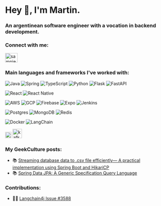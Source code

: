 <h1 align="left">Hey 👋, I'm Martin.</h1>
<h3 align="left">An argentinean software engineer with a vocation in backend development.</h3>

<h3 align="left">Connect with me:</h3>
<p align="left">
<a href="https://linkedin.com/in/sampietromartin" target="blank"><img align="center" src="https://raw.githubusercontent.com/rahuldkjain/github-profile-readme-generator/master/src/images/icons/Social/linked-in-alt.svg" alt="sampietromartin" height="30" width="40" /></a>

<h3 align="left">Main languages and frameworks I've worked with:</h3>
<p align="left"> 
  <img alt="Java" src="https://img.shields.io/badge/Java-%23ED8B00.svg?logo=openjdk&logoColor=white"/>
   <img alt="Spring" src="https://img.shields.io/badge/Spring%20Boot-6DB33F?logo=springboot&logoColor=fff"/>
  <img alt="TypeScript" src="https://img.shields.io/badge/TypeScript-3178C6?logo=typescript&logoColor=fff"/>
  <img alt="Python" src="https://img.shields.io/badge/Python-3776AB?logo=python&logoColor=fff"/>
  <img alt="Flask" src="https://img.shields.io/badge/Flask-000?logo=flask&logoColor=fff"/>
  <img alt="FastAPI" src="https://img.shields.io/badge/FastAPI-009485.svg?logo=fastapi&logoColor=white"/>
  <p align="left">
  <img alt="React" src="https://img.shields.io/badge/React-%2320232a.svg?logo=react&logoColor=%2361DAFB"/>
  <img alt="React Native" src="https://img.shields.io/badge/React_Native-%2320232a.svg?logo=react&logoColor=%2361DAFB"/>
</p>
  <p align="left">
  <img alt="AWS" src="https://custom-icon-badges.demolab.com/badge/AWS-%23FF9900.svg?logo=aws&logoColor=white"/>
  <img alt="GCP" src="https://img.shields.io/badge/Google%20Cloud-%234285F4.svg?logo=google-cloud&logoColor=white"/>
  <img alt="Firebase" src="https://img.shields.io/badge/Firebase-039BE5?logo=Firebase&logoColor=white"/>
  <img alt="Expo" src="https://img.shields.io/badge/Expo-000020?logo=expo&logoColor=fff"/>
  <img alt="Jenkins" src="https://img.shields.io/badge/Jenkins-D24939?logo=jenkins&logoColor=white"/>
  </p>
  <p align="left">
  <img alt="Postgres" src ="https://img.shields.io/badge/Postgres-%23316192.svg?logo=postgresql&logoColor=white"/>
  <img alt="MongoDB" src ="https://img.shields.io/badge/MongoDB-%234ea94b.svg?logo=mongodb&logoColor=white"/>
  <img alt="Redis" src="https://img.shields.io/badge/Redis-%23DD0031.svg?logo=redis&logoColor=white"/>
  </p>
  <p align="left">
  <img alt="Docker" src="https://img.shields.io/badge/Docker-2496ED?logo=docker&logoColor=fff"/>  
  <img alt="LangChain" src="https://img.shields.io/badge/LangChain-1c3c3c.svg?logo=langchain&logoColor=white"/>
  </p>
  <p>
  <img src="https://www.vectorlogo.zone/logos/rabbitmq/rabbitmq-icon.svg" alt="rabbitMQ" width="20" height="20"/>
  <img src="https://www.vectorlogo.zone/logos/apache_kafka/apache_kafka-ar21~bgwhite.svg" alt="kafka" width="30" height="30"/>
  </p>
</p>

### My GeekCulture posts:
- 📚 <a href="https://medium.com/geekculture/hikaricp-multiple-connection-pools-over-single-physical-database-a1cda85fb33b" target="_blank">Streaming database data to .csv file efficiently— A practical implementation using Spring Boot and HikariCP</a>
- 📚 <a href="https://medium.com/geekculture/spring-data-jpa-a-generic-specification-query-language-a599aea84856" target="_blank">Spring Data JPA: A Generic Specification Query Language</a>

### Contributions:
- 👨‍💻 <a href="https://github.com/langchain4j/langchain4j/issues/3588" target="_blank">Langchain4j Issue #3588</a>
